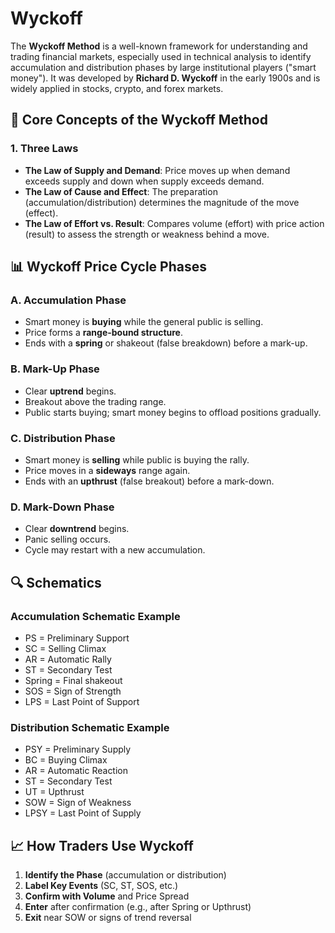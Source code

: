 # Wyckoff

The **Wyckoff Method** is a well-known framework for understanding and trading financial markets, especially used in technical analysis to identify accumulation and distribution phases by large institutional players ("smart money"). It was developed by **Richard D. Wyckoff** in the early 1900s and is widely applied in stocks, crypto, and forex markets.


## 🧠 Core Concepts of the Wyckoff Method

### 1. **Three Laws**

* **The Law of Supply and Demand**: Price moves up when demand exceeds supply and down when supply exceeds demand.
* **The Law of Cause and Effect**: The preparation (accumulation/distribution) determines the magnitude of the move (effect).
* **The Law of Effort vs. Result**: Compares volume (effort) with price action (result) to assess the strength or weakness behind a move.

## 📊 Wyckoff Price Cycle Phases

### **A. Accumulation Phase**

* Smart money is **buying** while the general public is selling.
* Price forms a **range-bound structure**.
* Ends with a **spring** or shakeout (false breakdown) before a mark-up.

### **B. Mark-Up Phase**

* Clear **uptrend** begins.
* Breakout above the trading range.
* Public starts buying; smart money begins to offload positions gradually.

### **C. Distribution Phase**

* Smart money is **selling** while public is buying the rally.
* Price moves in a **sideways** range again.
* Ends with an **upthrust** (false breakout) before a mark-down.

### **D. Mark-Down Phase**

* Clear **downtrend** begins.
* Panic selling occurs.
* Cycle may restart with a new accumulation.


## 🔍 Schematics

### **Accumulation Schematic Example**

* PS = Preliminary Support
* SC = Selling Climax
* AR = Automatic Rally
* ST = Secondary Test
* Spring = Final shakeout
* SOS = Sign of Strength
* LPS = Last Point of Support

### **Distribution Schematic Example**

* PSY = Preliminary Supply
* BC = Buying Climax
* AR = Automatic Reaction
* ST = Secondary Test
* UT = Upthrust
* SOW = Sign of Weakness
* LPSY = Last Point of Supply

## 📈 How Traders Use Wyckoff

1. **Identify the Phase** (accumulation or distribution)
2. **Label Key Events** (SC, ST, SOS, etc.)
3. **Confirm with Volume** and Price Spread
4. **Enter** after confirmation (e.g., after Spring or Upthrust)
5. **Exit** near SOW or signs of trend reversal



